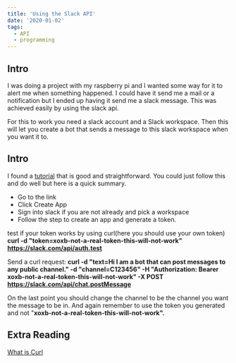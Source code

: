 ```yaml
---
title: 'Using the Slack API'
date: '2020-01-02'
tags: 
  - API
  - programming
---
```

## Intro

I was doing a project with my raspberry pi and I wanted some way for it to alert me when something happened. I could have it send me a mail or a notification but I ended up having it send me a slack message. This was achieved easily by using the slack api.

For this to work you need a slack account and a Slack workspace. Then this will let you create a bot that sends a message to this slack workspace when you want it to.

## Intro

I found a [tutorial](https://api.slack.com/tutorials/tracks/posting-messages-with-curl) that is good and straightforward. You could just follow this and do well but here is a quick summary.

* Go to the link  
* Click Create App  
* Sign into slack if you are not already and pick a workspace  
* Follow the step to create an app and generate a token.  

test if your token works by using curl(here you should use your own token) **curl \-d "token=xoxb-not-a-real-token-this-will-not-work" https://slack.com/api/auth.test**  


 Send a curl request: **curl \-d "text=Hi I am a bot that can post messages to any public channel." \-d "channel=C123456" \-H "Authorization: Bearer xoxb-not-a-real-token-this-will-not-work" \-X POST https://slack.com/api/chat.postMessage**

On the last point you should change the channel to be the channel you want the message to be in. And again remember to use the token you generated and not "**xoxb-not-a-real-token-this-will-not-work".**

## Extra Reading

[What is Curl](https://www.freecodecamp.org/news/how-to-start-using-curl-and-why-a-hands-on-introduction-ea1c913caaaa/)

